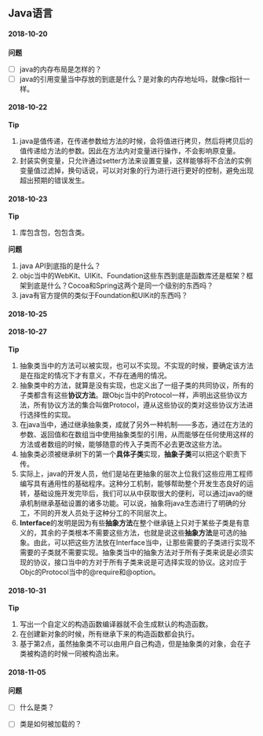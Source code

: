 ## Java语言

#### 2018-10-20

**问题**

- [ ] java的内存布局是怎样的？
- [ ] java的引用变量当中存放的到底是什么？是对象的内存地址吗，就像c指针一样。

#### 2018-10-22

**Tip**

1. java是值传递，在传递参数给方法的时候，会将值进行拷贝，然后将拷贝后的值传递给方法的参数。因此在方法内对变量进行操作，不会影响原变量。
2. 封装实例变量，只允许通过setter方法来设置变量，这样能够将不合法的实例变量值过滤掉，换句话说，可以对对象的行为进行进行更好的控制，避免出现超出预期的错误发生。

#### 2018-10-23

**Tip**

1. 库包含包，包包含类。

**问题**

1. java API到底指的是什么？
2. objc当中的WebKit、UIKit、Foundation这些东西到底是函数库还是框架？框架到底是什么？Cocoa和Spring这两个是同一个级别的东西吗？
3. java有官方提供的类似于Foundation和UIKit的东西吗？

#### 2018-10-25

#### 2018-10-27

**Tip**

1. 抽象类当中的方法可以被实现，也可以不实现。不实现的时候，要确定该方法是在指定的情况下才有意义，不存在通用的情况。
2. 抽象类中的方法，就算是没有实现，也定义出了一组子类的共同协议，所有的子类都含有这些**协议方法**。跟Objc当中的Protocol一样，声明出这些协议方法，所有协议方法的集合叫做Protocol，遵从这些协议的类对这些协议方法进行选择性的实现。
3. 在java当中，通过继承抽象类，成就了另外一种机制——多态，通过在方法的参数、返回值和在数组当中使用抽象类型的引用，从而能够在任何使用这样的方法或者数组的时候，能够随意的传入子类而不必去更改这些方法。
4. 抽象类必须被继承树下的第一个**具体子类**实现，**抽象子类**可以把这个职责下传。
5. 实际上，java的开发人员，他们是站在更抽象的层次上位我们这些应用工程师编写具有通用性的基础程序。这种分工机制，能够帮助整个开发生态良好的运转，基础设施开发完毕后，我们可以从中获取很大的便利，可以通过java的继承机制继承基础设置的诸多功能。可以说，抽象将java生态进行了明确的分工，不同的开发人员处于这种分工的不同层次上。
6. **Interface**的发明是因为有些**抽象方法**在整个继承链上只对于某些子类是有意义的，其余的子类根本不需要这些方法，也就是说这些**抽象方法**是可选的抽象。由此，可以把这些方法放在Interface当中，让那些需要的子类进行实现不需要的子类就不需要实现。抽象类当中的抽象方法对于所有子类来说是必须实现的协议，接口当中的方对于所有子类来说是可选择实现的协议。这对应于Objc的Protocol当中的@require和@option。

#### 2018-10-31

**Tip**

1. 写出一个自定义的构造函数编译器就不会生成默认的构造函数。
2. 在创建新对象的时候，所有继承下来的构造函数都会执行。
3. 基于第2点，虽然抽象类不可以由用户自己构造，但是抽象类的对象，会在子类被构造的时候一同被构造出来。



#### 2018-11-05

**问题**

- [ ] 什么是类？

- [ ] 类是如何被加载的？

